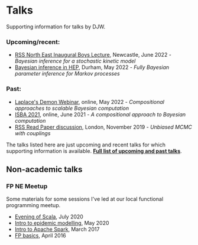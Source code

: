 # Talks

Supporting information for talks by DJW.

### Upcoming/recent:

* [RSS North East Inaugural Boys Lecture](https://github.com/darrenjw/BWK/), Newcastle, June 2022 - *Bayesian inference for a stochastic kinetic model*
* [Bayesian inference in HEP](2022-bayes-hep/Readme.md), Durham, May 2022 - *Fully Bayesian parameter inference for Markov processes*

### Past:

* [Laplace's Demon Webinar](2022-ld/Readme.md), online, May 2022 - *Compositional approaches to scalable Bayesian computation*
* [ISBA 2021](https://github.com/darrenjw/isba2021), online, June 2021 - *A compositional approach to Bayesian computation*
* [RSS Read Paper discussion](https://github.com/darrenjw/unbiased-mcmc), London, November 2019 - *Unbiased MCMC with couplings*

The talks listed here are just upcoming and recent talks for which supporting information is available. **[Full list of upcoming and past talks](https://darrenjw.github.io/work/research/talks/)**.



## Non-academic talks

### FP NE Meetup

Some materials for some sessions I've led at our local functional programming meetup.

* [Evening of Scala](https://github.com/darrenjw/FPNEM-2020-07), July 2020
* [Intro to epidemic modelling](https://github.com/darrenjw/FPNEM-2020-05), May 2020
* [Intro to Apache Spark](https://github.com/darrenjw/FPNEM-2017-03), March 2017
* [FP basics](https://github.com/darrenjw/FPNEM-2016-04), April 2016




